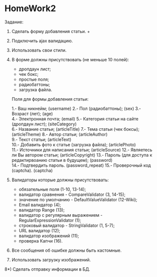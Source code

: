 HomeWork2
===============================

Задание:
1) Сделать форму добавления статьи. +

2) Подключить ajax валидацию.

3) Использовать свои стили.

4) В форме должны присутствовать (не меньше 10 полей):

   - дропдаун лист;
   - чек бокс;
   - простые поля;
   - радиобаттоны;
   - загрузка файла.

   Поля для формы добавления статьи:
   
      1.- Ваш никнейм; (username)
      2.- Пол (радиобаттоны); (sex)
      3.- Возраст (лет); (age)               
      4.- Электронная почта; (email)
      5.- Категория статьи на сайте (дропдаун лист); (siteCategory)      
      6.- Название статьи; (articleTitle)
      7.- Тема статьи (чек боксы); (articleTheme)
      8.- Автор статьи; (articleAuthor)         
      9.- Текст статьи; (articleText)         
      10.- Добавить фото к статье (загрузка файла); (articlePhoto)         
      11.- Источники для написания статьи; (articleSource)
      12.- Являетесь ли Вы автором статьи; (articleCopyright)
      13.- Пароль (для доступа к редактирвоанию статьи в будущем); (password)        
      14.- Подтвердить пароль. (password_repeat)
      15.- Проверочный код (captcha). (captcha)          
            
      
5) Валидаторы которые должны присутствовать:

   - обязательные поля (1-10, 13-14);
   - валидатор сравнения - CompareValidator (3, 14-15);
   - значение по умолчанию - DefaultValueValidator (12-Wiki);
   - Email валидатор (4);
   - валидатор Range (13);
   - валидатор с регулярным выражением - RegularExpressionValidator (1);
   - строковый валидатор - StringValidator (1, 5-7);
   - URL валидатор (12);
   - валидатор изображений (11);
   - проверка Капчи (16).
   
6) Все сообщения об ошибке должны быть кастомные.

7) Использовать загрузку изображений.

8*) Сделать отправку информации в БД.